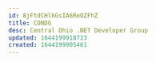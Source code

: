 ```yaml
---
id: 8jFtdCHlkGsIA6ReOZFhZ
title: CONDG
desc: Central Ohio .NET Developer Group
updated: 1644199918723
created: 1644199905461
---
```



